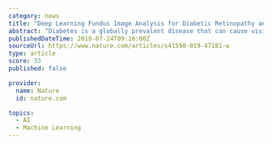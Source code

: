 ```yaml
---
category: news
title: "Deep Learning Fundus Image Analysis for Diabetic Retinopathy and Macular Edema Grading"
abstract: "Diabetes is a globally prevalent disease that can cause visible microvascular complications such as diabetic retinopathy and macular edema in the human eye retina, the images of which are today used for manual disease screening and diagnosis. This labor ..."
publishedDateTime: 2019-07-24T09:16:00Z
sourceUrl: https://www.nature.com/articles/s41598-019-47181-w
type: article
score: 33
published: false

provider:
  name: Nature
  id: nature.com

topics:
  - AI
  - Machine Learning
---
```


